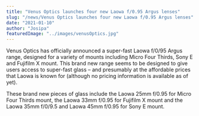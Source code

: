```yaml
---
title: "Venus Optics launches four new Laowa f/0.95 Argus lenses"
slug: "/news/Venus Optics launches four new Laowa f/0.95 Argus lenses"
date: "2021-01-10"
author: "Josipa"
featuredImage: "../images/venusOptics.jpg"
---
```


Venus Optics has officially announced a super-fast Laowa f/0/95 Argus range, designed for a variety of mounts including Micro Four Thirds, Sony E and Fujifilm X mount. This brand new range seems to be designed to give users access to super-fast glass – and presumably at the affordable prices that Laowa is known for (although no pricing information is available as of yet). 

These brand new pieces of glass include the Laowa 25mm f/0.95 for Micro Four Thirds mount, the Laowa 33mm f/0.95 for Fujifilm X mount and the Laowa 35mm f/0/9.5 and Laowa 45mm f/0.95 for Sony E mount. 